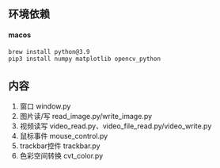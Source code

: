 ## 环境依赖

#### macos
```bash
brew install python@3.9
pip3 install numpy matplotlib opencv_python
```


## 内容
1. 窗口 window.py
2. 图片读/写 read_image.py/write_image.py
3. 视频读写 video_read.py、video_file_read.py/video_write.py
4. 鼠标事件 mouse_control.py
5. trackbar控件 trackbar.py
6. 色彩空间转换 cvt_color.py


